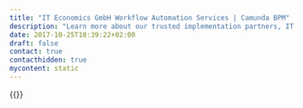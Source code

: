 ```yaml
---
title: "IT Economics GmbH Workflow Automation Services | Camunda BPM"
description: "Learn more about our trusted implementation partners, IT Economics GmbH. Camunda is the leader for workflow automation & business process management. Get your 30 day trial today. "
date: 2017-10-25T10:39:22+02:00
draft: false
contact: true
contacthidden: true
mycontent: static
---
```

{{<partner-single
company="it-economics GmbH"
type="si"
website="http://www.it-economics.de/"
countrycode="DE"
city="München"
description="<p>As an IT consultancy we provide major banks, international insurance companies and IT service providers with interdisciplinary, holistic support. Hand in hand with our customers, we design and implement bespoke software programs and steer complex projects from start to finish &ndash; even after roll-out. Our IT&sup3;-principle combines management, technology and business expertise - it allows us to deliver superior results to our clients through the use of innovative technology, proven industry expertise and strong management skills enhanced by profound agile abilities.</p><p><strong>It-economics GmbH is conducting BPM projects successfully for years, especially in the financial sector. Our profound business expertise is our asset and charakterizes &nbsp;us as a competent BPM advisor. Guidance and support in BPM projects (in agile as well as classic project environments), covering the whole BPM life cycle is guaranteed at any poin.</strong></p><p>It-economics GmbH was founded in 2003 with currently 140 employees in&nbsp; M&uuml;nchen, Frankfurt, D&uuml;sseldorf und Karlsruhe and in our Bulgarian branch in Sofia.</p>"
siregion="dach"
level="certified"
logo="//images.ctfassets.net/vpidbgnakfvf/2d50c4GfyEwmoiqAEiW8IS/86dcdc47728ebfa957bdd50d30209785/it-economicsGmbH.png">}}